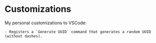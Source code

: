 # Customizations

My personal customizations to VSCode:

    - Registers a `Generate UUID` command that generates a random UUID (without dashes).

